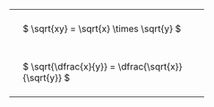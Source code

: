 ---
---

#  
<br>
<style type="text/css">
#T_3a8f2 th.col_heading {
  text-align: left;
  font-size: 1em;
}
#T_3a8f2 td {
  text-align: left;
  font-size: 1em;
  padding: 1.5em;
}
#T_3a8f2_row0_col0, #T_3a8f2_row1_col0 {
  width: 300px;
  white-space: pre-wrap;
}
</style>
<table id="T_3a8f2">
  <thead>
  </thead>
  <tbody>
    <tr>
      <td id="T_3a8f2_row0_col0" class="data row0 col0" >$ \sqrt{xy} = \sqrt{x} \times \sqrt{y} $</td>
    </tr>
    <tr>
      <td id="T_3a8f2_row1_col0" class="data row1 col0" >$ \sqrt{\dfrac{x}{y}} = \dfrac{\sqrt{x}}{\sqrt{y}} $</td>
    </tr>
  </tbody>
</table>
